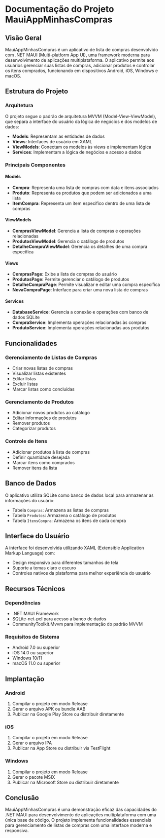 # Documentação do Projeto MauiAppMinhasCompras

## Visão Geral
MauiAppMinhasCompras é um aplicativo de lista de compras desenvolvido com .NET MAUI (Multi-platform App UI), uma framework moderna para desenvolvimento de aplicações multiplataforma. O aplicativo permite aos usuários gerenciar suas listas de compras, adicionar produtos e controlar os itens comprados, funcionando em dispositivos Android, iOS, Windows e macOS.

## Estrutura do Projeto

### Arquitetura
O projeto segue o padrão de arquitetura MVVM (Model-View-ViewModel), que separa a interface do usuário da lógica de negócios e dos modelos de dados:

- **Models**: Representam as entidades de dados
- **Views**: Interfaces de usuário em XAML
- **ViewModels**: Conectam os modelos às views e implementam lógica
- **Services**: Implementam a lógica de negócios e acesso a dados

### Principais Componentes

#### Models
- **Compra**: Representa uma lista de compras com data e itens associados
- **Produto**: Representa os produtos que podem ser adicionados a uma lista
- **ItemCompra**: Representa um item específico dentro de uma lista de compras

#### ViewModels
- **ComprasViewModel**: Gerencia a lista de compras e operações relacionadas
- **ProdutosViewModel**: Gerencia o catálogo de produtos
- **DetalheCompraViewModel**: Gerencia os detalhes de uma compra específica

#### Views
- **ComprasPage**: Exibe a lista de compras do usuário
- **ProdutosPage**: Permite gerenciar o catálogo de produtos
- **DetalheCompraPage**: Permite visualizar e editar uma compra específica
- **NovaCompraPage**: Interface para criar uma nova lista de compras

#### Services
- **DatabaseService**: Gerencia a conexão e operações com banco de dados SQLite
- **CompraService**: Implementa operações relacionadas às compras
- **ProdutoService**: Implementa operações relacionadas aos produtos

## Funcionalidades

### Gerenciamento de Listas de Compras
- Criar novas listas de compras
- Visualizar listas existentes
- Editar listas
- Excluir listas
- Marcar listas como concluídas

### Gerenciamento de Produtos
- Adicionar novos produtos ao catálogo
- Editar informações de produtos
- Remover produtos
- Categorizar produtos

### Controle de Itens
- Adicionar produtos à lista de compras
- Definir quantidade desejada
- Marcar itens como comprados
- Remover itens da lista

## Banco de Dados
O aplicativo utiliza SQLite como banco de dados local para armazenar as informações do usuário:

- Tabela `Compras`: Armazena as listas de compras
- Tabela `Produtos`: Armazena o catálogo de produtos
- Tabela `ItensCompra`: Armazena os itens de cada compra

## Interface do Usuário
A interface foi desenvolvida utilizando XAML (Extensible Application Markup Language) com:

- Design responsivo para diferentes tamanhos de tela
- Suporte a temas claro e escuro
- Controles nativos da plataforma para melhor experiência do usuário

## Recursos Técnicos

### Dependências
- .NET MAUI Framework
- SQLite-net-pcl para acesso a banco de dados
- CommunityToolkit.Mvvm para implementação do padrão MVVM

### Requisitos de Sistema
- Android 7.0 ou superior
- iOS 14.0 ou superior
- Windows 10/11
- macOS 11.0 ou superior

## Implantação
### Android
1. Compilar o projeto em modo Release
2. Gerar o arquivo APK ou bundle AAB
3. Publicar na Google Play Store ou distribuir diretamente

### iOS
1. Compilar o projeto em modo Release
2. Gerar o arquivo IPA
3. Publicar na App Store ou distribuir via TestFlight

### Windows
1. Compilar o projeto em modo Release
2. Gerar o pacote MSIX
3. Publicar na Microsoft Store ou distribuir diretamente

## Conclusão
MauiAppMinhasCompras é uma demonstração eficaz das capacidades do .NET MAUI para desenvolvimento de aplicações multiplataforma com uma única base de código. O projeto implementa funcionalidades essenciais para gerenciamento de listas de compras com uma interface moderna e responsiva.
